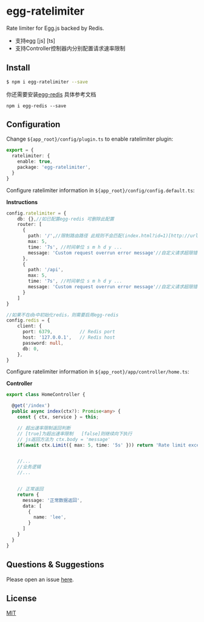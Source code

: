 # egg-ratelimiter

Rate limiter for Egg.js backed by Redis.

- 支持egg [js] [ts]
- 支持Controller控制器内分别配置请求速率限制

## Install

```bash
$ npm i egg-ratelimiter --save
```

你还需要安装[egg-redis](https://www.npmjs.com/package/egg-redis) 具体参考文档

```shell
npm i egg-redis --save
```

## Configuration

Change `${app_root}/config/plugin.ts` to enable ratelimiter plugin:

```typescript
export = {
  ratelimiter: {
    enable: true,
    package: 'egg-ratelimiter',
  }
}
```

Configure ratelimiter information in `${app_root}/config/config.default.ts`:

**Instructions**

```typescript
config.ratelimiter = {
    db: {},//如已配置egg-redis 可删除此配置
    router: [
      {
        path: '/',//限制路由路径 此规则不会匹配(index.html?id=1)[http://url/index.html?id=1]
        max: 5,
        time: '7s', //时间单位 s m h d y ...
        message: 'Custom request overrun error message'//自定义请求超限错误信息
      },
      {
        path: '/api',
        max: 5,
        time: '7s', //时间单位 s m h d y ...
        message: 'Custom request overrun error message'//自定义请求超限错误信息
      }
    ]
}

//如果不在db中初始化redis，则需要启用egg-redis
config.redis = {
    client: {
      port: 6379,          // Redis port
      host: '127.0.0.1',   // Redis host
      password: null,
      db: 0,
    },
}
```

Configure ratelimiter information in `${app_root}/app/controller/home.ts`:

**Controller**

```typescript
export class HomeController {

  @get('/index')
  public async index(ctx?): Promise<any> {
    const { ctx, service } = this;

    // 超出速率限制返回判断
    // [true]为超出速率限制   [false]则继续向下执行
    // js返回方法为 ctx.body = 'message'
    if(await ctx.Limit({ max: 5, time: '5s' })) return 'Rate limit exceeded'


    //...
    //业务逻辑
    //...


    // 正常返回
    return {
      message: '正常数据返回',
      data: [
        {
          name: 'lee',
        }
      ]
    }
  }
}


```

## Questions & Suggestions

Please open an issue [here](https://github.com/eggjs/egg/issues).

## License

[MIT](LICENSE)
